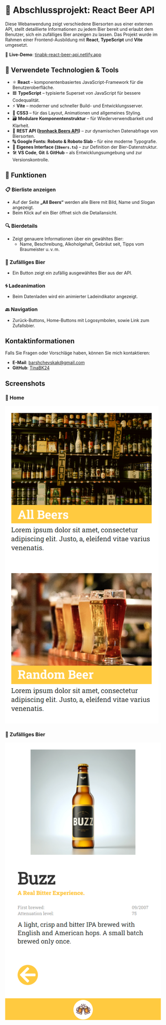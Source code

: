 # 🍺 Abschlussprojekt: React Beer API

Diese Webanwendung zeigt verschiedene Biersorten aus einer externen API, stellt detaillierte Informationen zu jedem Bier bereit und erlaubt dem Benutzer, sich ein zufälliges Bier anzeigen zu lassen. Das Projekt wurde im Rahmen einer Frontend-Ausbildung mit **React**, **TypeScript** und **Vite** umgesetzt.

🔗 **Live-Demo**: [tinabk-react-beer-api.netlify.app](https://tinabk-react-beer-api.netlify.app/)

## 🧰 Verwendete Technologien & Tools

- ⚛️ **React** – komponentenbasiertes JavaScript-Framework für die Benutzeroberfläche.
- 🟦 **TypeScript** – typisierte Superset von JavaScript für bessere Codequalität.
- ⚡ **Vite** – moderner und schneller Build- und Entwicklungsserver.
- 🎨 **CSS3** – für das Layout, Animationen und allgemeines Styling.
- 🗃️ **Modulare Komponentenstruktur** – für Wiederverwendbarkeit und Klarheit.
- 🧠 **REST API ([Ironhack Beers API](https://ih-beers-api2.herokuapp.com/beers/))** – zur dynamischen Datenabfrage von Biersorten.
- 🔠 **Google Fonts: Roboto & Roboto Slab** – für eine moderne Typografie.
- 🧩 **Eigenes Interface (`IBeers.ts`)** – zur Definition der Bier-Datenstruktur.
- 🛠️ **VS Code**, **Git** & **GitHub** – als Entwicklungsumgebung und zur Versionskontrolle.

## 🔧 Funktionen

### 📋 Bierliste anzeigen
- Auf der Seite **„All Beers“** werden alle Biere mit Bild, Name und Slogan angezeigt.
- Beim Klick auf ein Bier öffnet sich die Detailansicht.

### 🔍 Bierdetails
- Zeigt genauere Informationen über ein gewähltes Bier:
  - Name, Beschreibung, Alkoholgehalt, Gebräut seit, Tipps vom Braumeister u. v. m.

### 🎲 Zufälliges Bier
- Ein Button zeigt ein zufällig ausgewähltes Bier aus der API.

### 🌀 Ladeanimation
- Beim Datenladen wird ein animierter Ladeindikator angezeigt.

### 🔙 Navigation
- Zurück-Buttons, Home-Buttons mit Logosymbolen, sowie Link zum Zufallsbier.

## Kontaktinformationen

Falls Sie Fragen oder Vorschläge haben, können Sie mich kontaktieren:
- **E-Mail**: barshchevskak@gmail.com
- **GitHub**: [TinaBK24](https://github.com/TinaBK24)

## Screenshots

### 🔻 Home

![Home](./public/img/Home.png)

### 🔻 Zufälliges Bier

![Beer](./public/img/Beer.png)